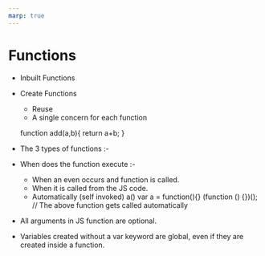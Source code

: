 ```yaml
---
marp: true
---
```


# Functions

+ Inbuilt Functions
+ Create Functions
   + Reuse
   + A single concern for each function

  function add(a,b){
    return a+b;
  }
+ The 3 types of functions :-
+ When does the function execute :-
  + When an even occurs and function is called.
  + When it is called from the JS code.
  + Automatically (self invoked)
    a()
    var a = function(){}
    (function () {})();
    // The above function gets called automatically
+ All arguments in JS function are optional.
+ Variables created without a var keyword are global, even if they are created inside a function.